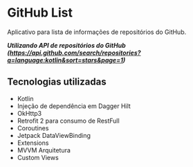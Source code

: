 GitHub List
====================================================
Aplicativo para lista de informações de repositórios do GitHub.

***Utilizando API de repositórios do GitHub (https://api.github.com/search/repositories?q=language:kotlin&sort=stars&page=1)***

Tecnologias utilizadas
----------------------------------
- Kotlin
- Injeção de dependência em Dagger Hilt
- OkHttp3
- Retrofit 2 para consumo de RestFull
- Coroutines
- Jetpack DataViewBinding
- Extensions
- MVVM Arquitetura
- Custom Views

